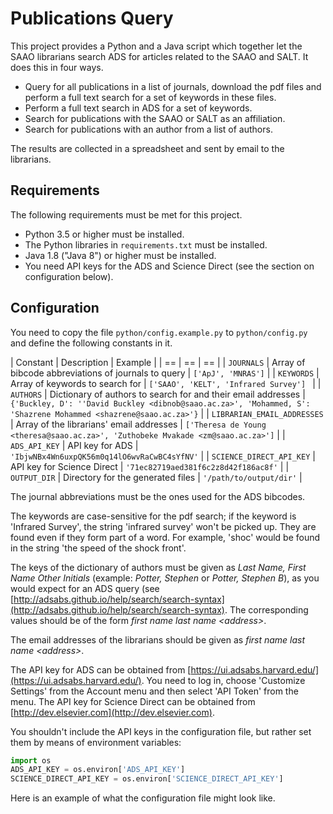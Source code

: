 # Publications Query

This project provides a Python and a Java script which together let the SAAO librarians search ADS for articles related to the SAAO and SALT. It does this in four ways.

* Query for all publications in a list of journals, download the pdf files and perform a full text search for a set of keywords in these files.
* Perform a full text search in ADS for a set of keywords.
* Search for publications with the SAAO or SALT as an affiliation.
* Search for publications with an author from a list of authors.

The results are collected in a spreadsheet and sent by email to the librarians.

## Requirements

The following requirements must be met for this project.

* Python 3.5 or higher must be installed.
* The Python libraries in `requirements.txt` must be installed.
* Java 1.8 ("Java 8") or higher must be installed.
* You need API keys for the ADS and Science Direct (see the section on configuration below).

## Configuration

You need to copy the file `python/config.example.py` to `python/config.py` and define the following constants in it.

| Constant | Description | Example |
| == | == | == |
| `JOURNALS` | Array of bibcode abbreviations of journals to query | `['ApJ', 'MNRAS']` |
| `KEYWORDS` | Array of keywords to search for | `['SAAO', 'KELT', 'Infrared Survey'] ` |
| `AUTHORS` | Dictionary of authors to search for and their email addresses | `{'Buckley, D': ''David Buckley <dibnob@saao.ac.za>', 'Mohammed, S': 'Shazrene Mohammed <shazrene@saao.ac.za>'}` |
| `LIBRARIAN_EMAIL_ADDRESSES` | Array of the librarians' email addresses | `['Theresa de Young <theresa@saao.ac.za>', 'Zuthobeke Mvakade <zm@saao.ac.za>']` |
| `ADS_API_KEY` | API key for ADS | `'IbjwNBx4Wn6uxpQK56m0q14lO6wvRaCwBC4sYfNV'` |
| `SCIENCE_DIRECT_API_KEY` | API key for Science Direct | `'71ec82719aed381f6c2z8d42f186ac8f'` | 
| `OUTPUT_DIR` | Directory for the generated files | `'/path/to/output/dir'` |

The journal abbreviations must be the ones used for the ADS bibcodes. 

The keywords are case-sensitive for the pdf search; if the keyword is 'Infrared Survey', the string 'infrared survey' won't be picked up. They are found even if they form part of a word. For example, 'shoc' would be found in the string 'the speed of the shock front'.

The keys of the dictionary of authors must be given as *Last Name, First Name Other Initials* (example: *Potter, Stephen* or *Potter, Stephen B*), as you would expect for an ADS query (see [http://adsabs.github.io/help/search/search-syntax](http://adsabs.github.io/help/search/search-syntax). The corresponding values should be of the form *first name last name &lt;address&gt;*.

The email addresses of the librarians should be given as *first name last name &lt;address&gt;*.

The API key for ADS can be obtained from [https://ui.adsabs.harvard.edu/](https://ui.adsabs.harvard.edu/). You  need to log in, choose 'Customize Settings' from the Account menu and then select 'API Token' from the menu. The API key for Science Direct can be obtained from [http://dev.elsevier.com](http://dev.elsevier.com). 

You shouldn't include the API keys in the configuration file, but rather set them by means of environment variables:

```python
import os
ADS_API_KEY = os.environ['ADS_API_KEY']
SCIENCE_DIRECT_API_KEY = os.environ['SCIENCE_DIRECT_API_KEY']
```

Here is an example of what the configuration file might look like.

